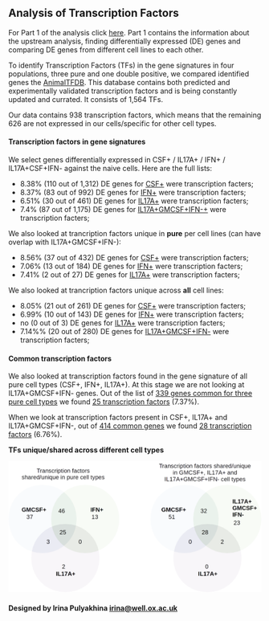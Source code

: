Analysis of Transcription Factors
---------------------------------

For Part 1 of the analysis click
[here](https://github.com/jknightlab/hussein_rnaseq/blob/master/Workflow_simplified.md).
Part 1 contains the information about the upstream analysis, finding
differentially expressed (DE) genes and comparing DE genes from different cell
lines to each other.

To identify Transcription Factors (TFs) in the gene signatures in four
populations, three pure and one double positive, we compared identified genes
the  [AnimalTFDB](http://bioinfo.life.hust.edu.cn/AnimalTFDB/index.shtml).
This database contains both predicted and experimentally validated
transcription factors and is being constantly updated and currated. It consists
of 1,564 TFs.

Our data contains 938 transcription factors, which means that the remaining 626
are not expressed in our cells/specific for other cell types.


#### Transcription factors in gene signatures

We select genes differentially expressed in CSF+ / IL17A+ / IFN+ /
IL17A+CSF+IFN- against the naive cells. Here are the full lists:

- 8.38% (110 out of 1,312) DE genes for [CSF+](https://github.com/jknightlab/hussein_rnaseq/blob/master/TF/CSF+.all_TFs.txt)
 were transcription facters;
- 8.37% (83 out of 992) DE genes for [IFN+](https://github.com/jknightlab/hussein_rnaseq/blob/master/TF/IFN+.all_TFs.txt)
 were transcription facters;
- 6.51% (30 out of 461) DE genes for [IL17A+](https://github.com/jknightlab/hussein_rnaseq/blob/master/TF/IL17A+.all_TFs.txt)
 were transcription facters;
- 7.4% (87 out of 1,175) DE genes for [IL17A+GMCSF+IFN-+](https://github.com/jknightlab/hussein_rnaseq/blob/master/TF/IL17A+GMCSF+IFN-.all_TFs.txt)
 were transcription facters;


We also looked at trancription factors unique in **pure** per cell lines (can
have overlap with IL17A+GMCSF+IFN-):

- 8.56% (37 out of 432) DE genes for [CSF+](https://github.com/jknightlab/hussein_rnaseq/blob/master/TF/CSF+.unique_in_pure.txt)
 were transcription facters;
- 7.06% (13 out of 184) DE genes for [IFN+](https://github.com/jknightlab/hussein_rnaseq/blob/master/TF/IFN+.unique_in_pure.txt)
 were transcription facters;
- 7.41% (2 out of 27) DE genes for [IL17A+](https://github.com/jknightlab/hussein_rnaseq/blob/master/TF/IL17A+.unique_in_pure.txt)
were transcription facters;


We also looked at trancription factors unique across **all** cell lines:

- 8.05% (21 out of 261) DE genes for [CSF+](https://github.com/jknightlab/hussein_rnaseq/blob/master/TF/CSF+.unique_in_all.txt)
 were transcription facters;
- 6.99% (10 out of 143) DE genes for [IFN+](https://github.com/jknightlab/hussein_rnaseq/blob/master/TF/IFN+.unique_in_all.txt)
were transcription facters;
- no (0 out of 3) DE genes for [IL17A+](https://github.com/jknightlab/hussein_rnaseq/blob/master/TF/IL17A+.unique_in_all.txt)
were transcription facters;
- 7.14%% (20 out of 280) DE genes for [IL17A+GMCSF+IFN-](https://github.com/jknightlab/hussein_rnaseq/blob/master/TF/IL17A+GMCSF+IFN-.unique_in_all.txt)
 were transcription facters;

#### Common transcription factors

We also looked at transcription factors found in the gene signature of all pure
cell types (CSF+, IFN+, IL17A+). At this stage we are not looking at
IL17A+GMCSF+IFN- genes. Out of the list of
[339 genes common for three pure cell types](https://github.com/jknightlab/hussein_rnaseq/blob/master/CD45RA+Cyt-_common_response_pure_celltypes.txt)
we found 
[25 transcription factors](https://github.com/jknightlab/hussein_rnaseq/blob/master/TF/common_response_pure_celltypes.TF.txt)
(7.37%).

When we look at transcription factors present in CSF+, IL17A+ and
IL17A+GMCSF+IFN-, out of
[414 common genes](https://github.com/jknightlab/hussein_rnaseq/blob/master/Naive_vs_CSF_IL17A_doubles/common_genes_three_cell_lines.txt)
we found 
[28 transcription factors](https://github.com/jknightlab/hussein_rnaseq/blob/master/TF/common_response_CSF_IL17A_doubles.TF.txt)
(6.76%).

**TFs unique/shared across different cell types**

![alt text](https://github.com/jknightlab/hussein_rnaseq/blob/master/TF/tf_venn.png)

#### Designed by Irina Pulyakhina irina@well.ox.ac.uk
